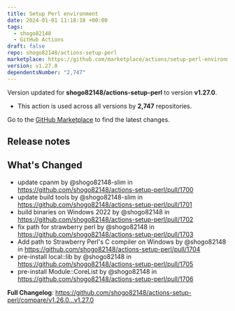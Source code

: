 ```yaml
---
title: Setup Perl environment
date: 2024-01-01 11:18:18 +00:00
tags:
  - shogo82148
  - GitHub Actions
draft: false
repo: shogo82148/actions-setup-perl
marketplace: https://github.com/marketplace/actions/setup-perl-environment
version: v1.27.0
dependentsNumber: "2,747"
---
```



Version updated for **shogo82148/actions-setup-perl** to version **v1.27.0**.
- This action is used across all versions by **2,747** repositories.

Go to the [GitHub Marketplace](https://github.com/marketplace/actions/setup-perl-environment) to find the latest changes.

## Release notes

## What's Changed
* update cpanm by @shogo82148-slim in https://github.com/shogo82148/actions-setup-perl/pull/1700
* update build tools by @shogo82148-slim in https://github.com/shogo82148/actions-setup-perl/pull/1701
* build binaries on Windows 2022 by @shogo82148 in https://github.com/shogo82148/actions-setup-perl/pull/1702
* fix path for strawberry perl by @shogo82148 in https://github.com/shogo82148/actions-setup-perl/pull/1703
* Add path to Strawberry Perl's C compiler on Windows by @shogo82148 in https://github.com/shogo82148/actions-setup-perl/pull/1704
* pre-install local::lib by @shogo82148 in https://github.com/shogo82148/actions-setup-perl/pull/1705
* pre-install Module::CoreList by @shogo82148 in https://github.com/shogo82148/actions-setup-perl/pull/1706


**Full Changelog**: https://github.com/shogo82148/actions-setup-perl/compare/v1.26.0...v1.27.0
